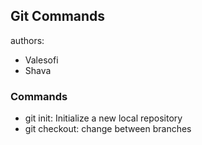 ## Git Commands

authors: 
  * Valesofi
  * Shava


### Commands

* git init: Initialize a new local repository
* git checkout: change between branches
